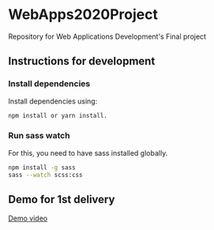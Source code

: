 # WebApps2020Project
Repository for Web Applications Development's Final project

## Instructions for development
### Install dependencies
Install dependencies using:
```bash
npm install or yarn install.
```
### Run sass watch
For this, you need to have sass installed globally.
```bash
npm install -g sass
sass --watch scss:css
```
## Demo for 1st delivery
[Demo video](https://youtu.be/EZxM1jWAkH4)
